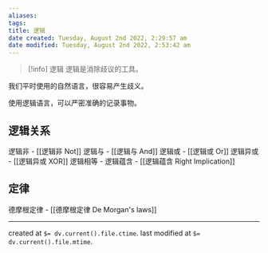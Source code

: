 ```yaml
---
aliases: 
tags: 
title: 逻辑
date created: Tuesday, August 2nd 2022, 2:29:57 am
date modified: Tuesday, August 2nd 2022, 2:53:42 am
---
```



> [!info] 逻辑
> 逻辑是消除歧议的工具。

我们平时使用的自然语言，很容易产生歧义。

使用逻辑语言，可以严密准确的记录事物。

## 逻辑关系

逻辑非 - [[逻辑非 Not]]
逻辑与 - [[逻辑与 And]]
逻辑或 - [[逻辑或 Or]]
逻辑异或 - [[逻辑异或 XOR]]
逻辑相等 - 
逻辑蕴含 - [[逻辑蕴含 Right Implication]]

## 定律

德摩根定律 - [[德摩根定律 De Morgan's laws]]


---

created at `$= dv.current().file.ctime`.
last modified at `$= dv.current().file.mtime`.